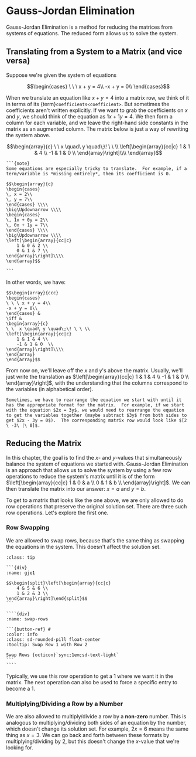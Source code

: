 # Gauss-Jordan Elimination

Gauss-Jordan Elimination is a method for reducing the matrices from systems of equations.  The reduced form allows us to solve the system.

## Translating from a System to a Matrix (and vice versa)
Suppose we're given the system of equations

$$\begin{cases}
\ \ \ x + y = 4\\
-x + y = 0\\
\end{cases}$$

When we translate an equation like $x + y = 4$ into a matrix row, we think of it in terms of its {term}`coefficients<coefficient>`.  But sometimes the coefficients aren't written explicitly.  If we want to grab the coefficients on $x$ and $y$, we should think of the equation as $1x + 1y = 4$.  We then form a column for each variable, and we leave the right-hand side constants in the matrix as an augmented column.  The matrix below is just a way of rewriting the system above.

$$\begin{array}{c}
\ \  x \quad\ y \quad\;\! \ \ \\
\left[\begin{array}{cc|c}
    1 & 1 & 4 \\
    -1 & 1 & 0  \\
\end{array}\right]\\\\
\end{array}$$

````{margin}
```{note}
Some equations are especially tricky to translate.  For example, if a term/variable is *missing entirely*, then its coefficient is 0.

$$\begin{array}{c}
\begin{cases}
\, x = 2\\
\, y = 7\\
\end{cases} \\\\
\big\Updownarrow \\\\
\begin{cases}
\, 1x + 0y = 2\\
\, 0x + 1y = 7\\
\end{cases} \\\\
\big\Updownarrow \\\\
\left[\begin{array}{cc|c}
    1 & 0 & 2 \\
    0 & 1 & 7 \\
\end{array}\right]\\\\
\end{array}$$

```
````

In other words, we have:

```{admonition} Translating Back and Forth
$$\begin{array}{ccc}
\begin{cases}
\ \ \ x + y = 4\\
-x + y = 0\\
\end{cases} &
\iff &
\begin{array}{c}
\ \  x \quad\ y \quad\;\! \ \ \\
\left[\begin{array}{cc|c}
    1 & 1 & 4 \\
    -1 & 1 & 0  \\
\end{array}\right]\\\\
\end{array}
\end{array}$$
```

From now on, we'll leave off the $x$ and $y$'s above the matrix.  Usually, we'll just write the translation as $\left[\begin{array}{cc|c}
    1 & 1 & 4 \\
    -1 & 1 & 0  \\
\end{array}\right]$, with the understanding that the columns correspond to the variables (in alphabetical order).

```{warning}
Sometimes, we have to rearrange the equation we start with until it has the appropriate format for the matrix.  For example, if we start with the equation $2x = 3y$, we would need to rearrange the equation to get the variables together (maybe subtract $3y$ from both sides to get $2x - 3y = 0$).  The corresponding matrix row would look like $[2 \ -3\ |\ 0]$.
```

## Reducing the Matrix

In this chapter, the goal is to find the $x$- and $y$-values that simultaneously balance the system of equations we started with.  Gauss-Jordan Elimination is an approach that allows us to solve the system by using a few row operations to reduce the system's matrix until it is of the form $\left[\begin{array}{cc|c}
    1 & 0 & a \\
    0 & 1 & b  \\
\end{array}\right]$.  We can then translate the matrix into our answer: $x = a$ and $y = b$.

To get to a matrix that looks like the one above, we are only allowed to do row operations that preserve the original solution set.  There are three such row operations.  Let's explore the first one.

### Row Swapping

We are allowed to swap rows, because that's the same thing as swapping the equations in the system.  This doesn't affect the solution set.

`````{admonition} Try it yourself!
:class: tip

```{div}
:name: gje1

$$\begin{split}\left[\begin{array}{cc|c}
    4 & 5 & 6 \\
    1 & 2 & 3 \\
\end{array}\right]\end{split}$$
```

````{div}
:name: swap-rows

```{button-ref} #
:color: info
:class: sd-rounded-pill float-center
:tooltip: Swap Row 1 with Row 2

Swap Rows {octicon}`sync;1em;sd-text-light`
```
````
`````

Typically, we use this row operation to get a 1 where we want it in the matrix.  The next operation can also be used to force a specific entry to become a 1.

### Multiplying/Dividing a Row by a Number

We are also allowed to multiply/divide a row by a **non-zero** number.  This is analogous to multiplying/dividing both sides of an equation by the number, which doesn't change its solution set.  For example, $2x = 6$ means the same thing as $x = 3$.  We can go back and forth between these formats by multiplying/dividing by 2, but this doesn't change the $x$-value that we're looking for.



<script src="../../../scripts/vectorious.js">
</script>
<script src="../../../scripts/more-vectorious.js">
</script>
<script src="../../../scripts/Matrix Unit/2-gauss-jordan-elimination.js">
</script>